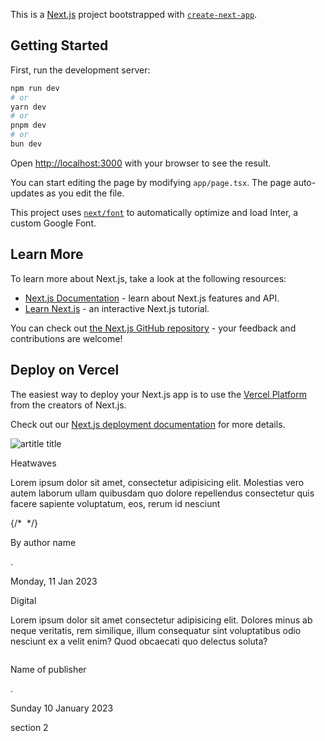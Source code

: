 This is a [Next.js](https://nextjs.org/) project bootstrapped with [`create-next-app`](https://github.com/vercel/next.js/tree/canary/packages/create-next-app).

## Getting Started

First, run the development server:

```bash
npm run dev
# or
yarn dev
# or
pnpm dev
# or
bun dev
```

Open [http://localhost:3000](http://localhost:3000) with your browser to see the result.

You can start editing the page by modifying `app/page.tsx`. The page auto-updates as you edit the file.

This project uses [`next/font`](https://nextjs.org/docs/basic-features/font-optimization) to automatically optimize and load Inter, a custom Google Font.

## Learn More

To learn more about Next.js, take a look at the following resources:

- [Next.js Documentation](https://nextjs.org/docs) - learn about Next.js features and API.
- [Learn Next.js](https://nextjs.org/learn) - an interactive Next.js tutorial.

You can check out [the Next.js GitHub repository](https://github.com/vercel/next.js/) - your feedback and contributions are welcome!

## Deploy on Vercel

The easiest way to deploy your Next.js app is to use the [Vercel Platform](https://vercel.com/new?utm_medium=default-template&filter=next.js&utm_source=create-next-app&utm_campaign=create-next-app-readme) from the creators of Next.js.

Check out our [Next.js deployment documentation](https://nextjs.org/docs/deployment) for more details.

<main className="min-h-screen space-y-4">
        <section className="mx-auto grid max-w-screen-2xl grid-cols-3 gap-3 px-4 py-6">
          <section className="col-span-2 min-h-[380px] space-y-4">
            <div className="relative min-h-[360px]">
              <Image
                alt="artitle title"
                src="/dan-aragon-n20DUSVsUk8-unsplash.jpg"
                className="object-cover"
                fill
              />
            </div>
            <ContentTitle />
            <p>Heatwaves</p>
            <p>
              Lorem ipsum dolor sit amet, consectetur adipisicing elit.
              Molestias vero autem laborum ullam quibusdam quo dolore
              repellendus consectetur quis facere sapiente voluptatum, eos,
              rerum id nesciunt
            </p>
            <div className="flex items-center">
              {/* <Image /> */}
              <p>By author name</p>
              <span>.</span>
              <p>Monday, 11 Jan 2023</p>
            </div>
          </section>
          <aside>
            <ContentTitle />
            <p>Digital</p>
            <p className="line-clamp-5">
              Lorem ipsum dolor sit amet consectetur adipisicing elit. Dolores
              minus ab neque veritatis, rem similique, illum consequatur sint
              voluptatibus odio nesciunt ex a velit enim? Quod obcaecati quo
              delectus soluta?
            </p>
            <div className="flex items-center">
              <Image />
              <p>Name of publisher</p>
              <span>.</span>
              <p>Sunday 10 January 2023</p>
              <Image />
            </div>
          </aside>
        </section>
        <section>section 2</section>
      </main>
